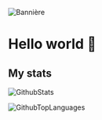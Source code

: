 <!-- Image de bannière: static.panthera.studio/github/antoinelrk/banner.jpg -->
![Bannière](https://static.panthera.studio/github/antoinelrk/banner_github_2.jpg)

# Hello world 👋

## My stats

![GithubStats](https://github-readme-stats.vercel.app/api?username=antoinelrk&count_private=false&show_icons=true&theme=material-palenight)

![GithubTopLanguages](https://github-readme-stats.vercel.app/api/top-langs/?username=antoinelrk&show_icons=true&layout=compact&theme=material-palenight)